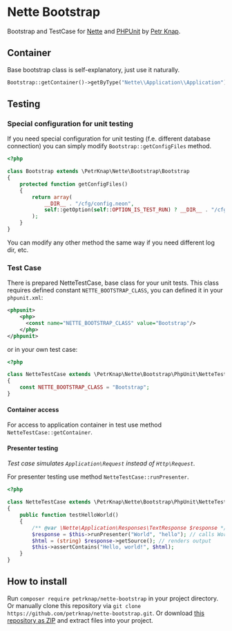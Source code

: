 # Nette Bootstrap

Bootstrap and TestCase for [Nette] and [PHPUnit] by [Petr Knap].


## Container

Base bootstrap class is self-explanatory, just use it naturally.

```php
Bootstrap::getContainer()->getByType("Nette\\Application\\Application")->run();
```


## Testing

### Special configuration for unit testing

If you need special configuration for unit testing (f.e. different database connection) you can simply modify `Bootstrap::getConfigFiles` method.

```php
<?php

class Bootstrap extends \PetrKnap\Nette\Bootstrap\Bootstrap
{
    protected function getConfigFiles()
    {
        return array(
            __DIR__ . "/cfg/config.neon",
            self::getOption(self::OPTION_IS_TEST_RUN) ? __DIR__ . "/cfg/test.neon" : __DIR__ . "/cfg/local.neon"
        );
    }
}
```

You can modify any other method the same way if you need different log dir, etc.

### Test Case

There is prepared NetteTestCase, base class for your unit tests. This class requires defined constant `NETTE_BOOTSTRAP_CLASS`, you can defined it in your `phpunit.xml`:

```xml
<phpunit>
    <php>
      <const name="NETTE_BOOTSTRAP_CLASS" value="Bootstrap"/>
    </php>
</phpunit>
```

or in your own test case:

```php
<?php

class NetteTestCase extends \PetrKnap\Nette\Bootstrap\PhpUnit\NetteTestCase
{
    const NETTE_BOOTSTRAP_CLASS = "Bootstrap";
}
```

#### Container access

For access to application container in test use method `NetteTestCase::getContainer`.

#### Presenter testing

*Test case simulates `Application\Request` instead of `Http\Request`.*

For presenter testing use method `NetteTestCase::runPresenter`.

```php
<?php

class NetteTestCase extends \PetrKnap\Nette\Bootstrap\PhpUnit\NetteTestCase
{
    public function testHelloWorld()
    {
        /** @var \Nette\Application\Responses\TextResponse $response */
        $response = $this->runPresenter("World", "hello"); // calls WorldPresenter::actionHello
        $html = (string) $response->getSource(); // renders output
        $this->assertContains("Hello, world!", $html);
    }
}
```


## How to install

Run `composer require petrknap/nette-bootstrap` in your project directory. Or manually clone this repository via `git clone https://github.com/petrknap/nette-bootstrap.git`. Or download [this repository as ZIP] and extract files into your project.



[Nette]:https://nette.org/
[PHPUnit]:https://phpunit.de/
[Petr Knap]:http://petrknap.cz/
[this repository as ZIP]:https://github.com/petrknap/nette-bootstrap/archive/master.zip
